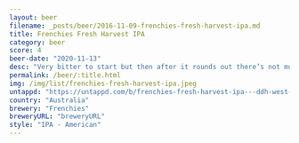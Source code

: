 ```yaml
---
layout: beer
filename: _posts/beer/2016-11-09-frenchies-fresh-harvest-ipa.md
title: Frenchies Fresh Harvest IPA
category: beer
score: 4
beer-date: "2020-11-13"
desc: "Very bitter to start but then after it rounds out there’s not much left. Maybe I shouldn’t have ordered craft beer from a burger shop"
permalink: /beer/:title.html
img: /img/list/frenchies-fresh-harvest-ipa.jpeg
untappd: "https://untappd.com/b/frenchies-fresh-harvest-ipa---ddh-west-coast-ipa/3735192"
country: "Australia"
brewery: "Frenchies"
breweryURL: "breweryURL"
style: "IPA - American"
---
```

